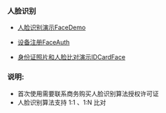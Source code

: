 ### 人脸识别


- [人脸识别演示FaceDemo](https://coding.net/u/CoreWise/p/OutSourcing/git/raw/master/apk/face/FaceDemo_release20190722.apk)

- [设备注册FaceAuth](https://coding.net/u/CoreWise/p/OutSourcing/git/raw/master/apk/face/FaceAuth_release20190718.apk)

- [身份证照片和人脸比对演示IDCardFace](https://coding.net/u/CoreWise/p/OutSourcing/git/raw/master/apk/face/IDCardFace_release20190718.apk)


### **说明:**

- 首次使用需要联系商务购买人脸识别算法授权许可证
- 人脸识别算法支持 1:1 、1:N 比对


















